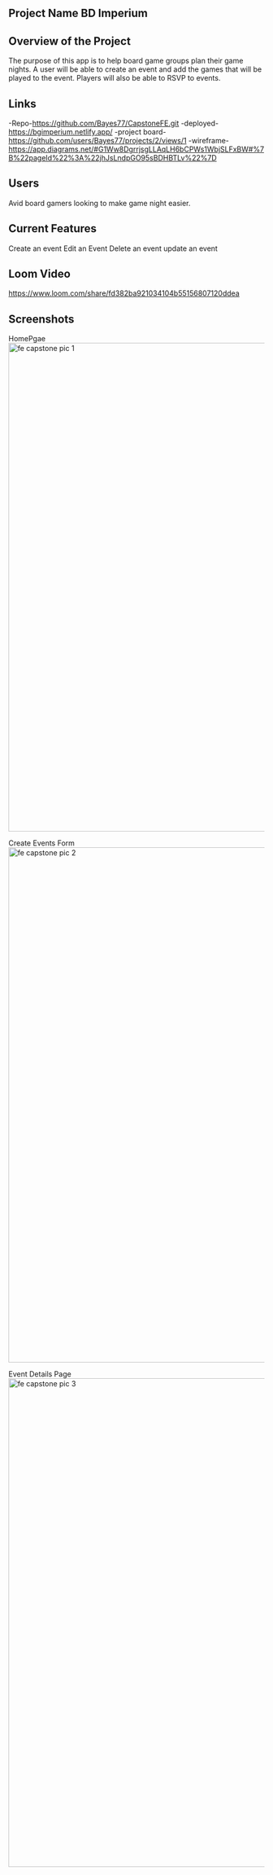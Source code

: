 ## Project Name BD Imperium

## Overview of the Project
The purpose of this app is to help board game groups plan their game nights. A user will be able to create an event and add the games that will be played to the event.
Players will also be able to RSVP to events.

## Links 

-Repo-https://github.com/Bayes77/CapstoneFE.git
-deployed-https://bgimperium.netlify.app/
-project board-https://github.com/users/Bayes77/projects/2/views/1
-wireframe-https://app.diagrams.net/#G1Ww8DgrrjsgLLAqLH6bCPWs1WbjSLFxBW#%7B%22pageId%22%3A%22jhJsLndpGO95sBDHBTLv%22%7D

## Users
Avid board gamers looking to make game night easier.

## Current Features
Create an event
Edit an Event 
Delete an event
update an event


## Loom Video

https://www.loom.com/share/fd382ba921034104b55156807120ddea


## Screenshots

HomePgae
<img width="960" alt="fe capstone pic 1" src="https://github.com/user-attachments/assets/08fa601f-041a-4e79-8551-d37697f5aab0">

Create Events Form
<img width="1012" alt="fe capstone pic 2" src="https://github.com/user-attachments/assets/60004950-ebc6-480a-a03e-d341aa7690e4">


Event Details Page
<img width="960" alt="fe capstone pic 3" src="https://github.com/user-attachments/assets/825db28a-d460-4a40-951b-ac1b320af094">




